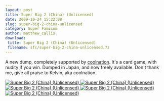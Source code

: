 ```yaml
---
layout: post
title: Super Big 2 (China) (Unlicensed)
date: 2009-10-24 15:22:08
slug: super-big-2-china-unlicensed
category: Super Famicom
author: matthew_callis
download:
 title: Super Big 2 (China) (Unlicensed)
 filename: sfc/super-big-2-china-unlicensed.7z
---
```


A new dump, completely supported by [coolnation](http://forums.no-intro.org/memberlist.php?mode=viewprofile&u=1123). It's a card game, with nudity if you win. Dumped in Japan, and now freely available. Don't thank me, give all praise to Kelvin, aka coolnation.

[
![Super Big 2 (China) (Unlicensed)](https://snes.in/screenshots/super-big-2/super-big-2.0.png "Super Big 2 (China) (Unlicensed)")
![Super Big 2 (China) (Unlicensed)](https://snes.in/screenshots/super-big-2/super-big-2.1.png "Super Big 2 (China) (Unlicensed)")
![Super Big 2 (China) (Unlicensed)](https://snes.in/screenshots/super-big-2/super-big-2.2.png "Super Big 2 (China) (Unlicensed)")
![Super Big 2 (China) (Unlicensed)](https://snes.in/screenshots/super-big-2/super-big-2.3.png "Super Big 2 (China) (Unlicensed)")
![Super Big 2 (China) (Unlicensed)](https://snes.in/screenshots/super-big-2/super-big-2.4.png "Super Big 2 (China) (Unlicensed)")
](https://superfamicom.org/info/super-big-2/ "Super Big 2 (China) (Unlicensed)")
